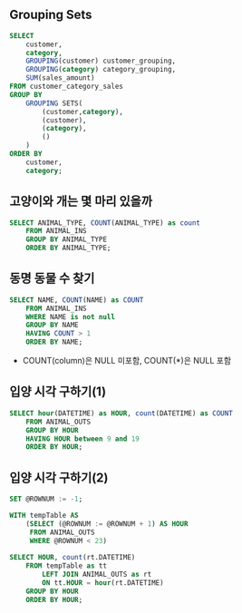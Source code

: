 ## Grouping Sets
```sql
SELECT 
    customer, 
    category,
    GROUPING(customer) customer_grouping,
    GROUPING(category) category_grouping,
    SUM(sales_amount) 
FROM customer_category_sales
GROUP BY 
    GROUPING SETS(
        (customer,category),
        (customer),
        (category),
        ()
    )
ORDER BY 
    customer, 
    category;
```

## 고양이와 개는 몇 마리 있을까
```sql
SELECT ANIMAL_TYPE, COUNT(ANIMAL_TYPE) as count 
    FROM ANIMAL_INS 
    GROUP BY ANIMAL_TYPE 
    ORDER BY ANIMAL_TYPE;
```

## 동명 동물 수 찾기
```sql
SELECT NAME, COUNT(NAME) as COUNT 
    FROM ANIMAL_INS 
    WHERE NAME is not null 
    GROUP BY NAME 
    HAVING COUNT > 1 
    ORDER BY NAME;
```
* COUNT(column)은 NULL 미포함, COUNT(*)은 NULL 포함

## 입양 시각 구하기(1)
```sql
SELECT hour(DATETIME) as HOUR, count(DATETIME) as COUNT 
    FROM ANIMAL_OUTS 
    GROUP BY HOUR 
    HAVING HOUR between 9 and 19 
    ORDER BY HOUR;
```

## 입양 시각 구하기(2)
```sql
SET @ROWNUM := -1; 

WITH tempTable AS 
    (SELECT (@ROWNUM := @ROWNUM + 1) AS HOUR
     FROM ANIMAL_OUTS 
     WHERE @ROWNUM < 23)
     
SELECT HOUR, count(rt.DATETIME)
    FROM tempTable as tt
        LEFT JOIN ANIMAL_OUTS as rt
        ON tt.HOUR = hour(rt.DATETIME)
    GROUP BY HOUR
    ORDER BY HOUR;
```
